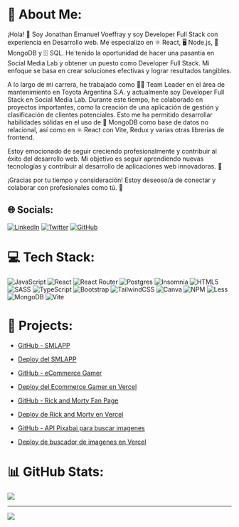 # 💫 About Me:

¡Hola! 👋 Soy Jonathan Emanuel Voeffray y soy Developer Full Stack con experiencia en Desarrollo web. Me especializo en ⚛️ React, 🖥️ Node.js, 🍃 MongoDB y 🗄️ SQL. He tenido la oportunidad de hacer una pasantía en Social Media Lab y obtener un puesto como Developer Full Stack. Mi enfoque se basa en crear soluciones efectivas y lograr resultados tangibles.

A lo largo de mi carrera, he trabajado como 🧑‍💼 Team Leader en el área de mantenimiento en Toyota Argentina S.A. y actualmente soy Developer Full Stack en Social Media Lab. Durante este tiempo, he colaborado en proyectos importantes, como la creación de una aplicación de gestión y clasificación de clientes potenciales. Esto me ha permitido desarrollar habilidades sólidas en el uso de 🍃 MongoDB como base de datos no relacional, así como en ⚛️ React con Vite, Redux y varias otras librerías de frontend.

Estoy emocionado de seguir creciendo profesionalmente y contribuir al éxito del desarrollo web. Mi objetivo es seguir aprendiendo nuevas tecnologías y contribuir al desarrollo de aplicaciones web innovadoras. 🚀

¡Gracias por tu tiempo y consideración! Estoy deseoso/a de conectar y colaborar con profesionales como tú. 🤝


<!-- ¡Hola! 👋

Soy un 🧑‍💻 desarrollador Front End Junior apasionado por la tecnología y el diseño. Tengo experiencia en 🚀 JavaScript, ⚛️ React, React Router, 🐘 Postgres, 🎵 Insomnia, HTML5, 🎨 SASS, TypeScript, 🅱️ Bootstrap, 🌟 TailwindCSS, 🎨 Canva, 📦 NPM y 🎨 Less.

Mis habilidades incluyen el desarrollo de interfaces de usuario, diseño responsive, optimización de rendimiento y resolución de problemas. Si bien disfruto trabajar en cualquier proyecto de desarrollo web, tengo un gran interés en la creación de aplicaciones interactivas y el desarrollo de soluciones creativas y personalizadas.

Puedes echar un vistazo a algunos de mis proyectos en mi 🌐[portafolio en línea](https://portfolio-rouge-chi-69.vercel.app/) para ver ejemplos concretos de mi trabajo.

Mi objetivo es seguir aprendiendo y creciendo profesionalmente mientras sigo ofreciendo soluciones de alta calidad para proyectos web emocionantes.

¡Gracias por visitar mi perfil! 😊 -->

## 🌐 Socials:

[![LinkedIn](https://img.shields.io/badge/LinkedIn-%230077B5.svg?logo=linkedin&logoColor=white)](https://linkedin.com/in/voeffray-jonathan)
[![Twitter](https://img.shields.io/badge/Twitter-%231DA1F2.svg?logo=Twitter&logoColor=white)](https://twitter.com/VoeffrayJona)
[![GitHub](https://img.shields.io/badge/GitHub-%23181717.svg?logo=github&logoColor=white)](https://github.com/Jonavoe)



# 💻 Tech Stack:

![JavaScript](https://img.shields.io/badge/javascript-%23323330.svg?style=for-the-badge&logo=javascript&logoColor=%23F7DF1E) ![React](https://img.shields.io/badge/react-%2320232a.svg?style=for-the-badge&logo=react&logoColor=%2361DAFB) ![React Router](https://img.shields.io/badge/React_Router-CA4245?style=for-the-badge&logo=react-router&logoColor=white) ![Postgres](https://img.shields.io/badge/postgres-%23316192.svg?style=for-the-badge&logo=postgresql&logoColor=white) ![Insomnia](https://img.shields.io/badge/Insomnia-black?style=for-the-badge&logo=insomnia&logoColor=5849BE) ![HTML5](https://img.shields.io/badge/html5-%23E34F26.svg?style=for-the-badge&logo=html5&logoColor=white) ![SASS](https://img.shields.io/badge/SASS-hotpink.svg?style=for-the-badge&logo=SASS&logoColor=white) ![TypeScript](https://img.shields.io/badge/typescript-%23007ACC.svg?style=for-the-badge&logo=typescript&logoColor=white) ![Bootstrap](https://img.shields.io/badge/bootstrap-%23563D7C.svg?style=for-the-badge&logo=bootstrap&logoColor=white) ![TailwindCSS](https://img.shields.io/badge/tailwindcss-%2338B2AC.svg?style=for-the-badge&logo=tailwind-css&logoColor=white) ![Canva](https://img.shields.io/badge/Canva-%2300C4CC.svg?style=for-the-badge&logo=Canva&logoColor=white) ![NPM](https://img.shields.io/badge/NPM-%23000000.svg?style=for-the-badge&logo=npm&logoColor=white) ![Less](https://img.shields.io/badge/less-2B4C80?style=for-the-badge&logo=less&logoColor=white) ![MongoDB](https://img.shields.io/badge/MongoDB-%234ea94b.svg?style=for-the-badge&logo=mongodb&logoColor=white) ![Vite](https://img.shields.io/badge/Vite-%23007ACC.svg?style=for-the-badge&logo=vite&logoColor=white)



# 📁 Projects:

- [GitHub - SMLAPP](https://github.com/Jonavoe/sml-app)
- [Deploy del SMLAPP](https://sml-app.vercel.app/)


- [GitHub - eCommerce Gamer](https://github.com/Jonavoe/ecommerce)
- [Deploy del Ecommerce Gamer en Vercel](https://ecommerce-swart-sigma.vercel.app/)

- [GitHub - Rick and Morty Fan Page](https://github.com/Jonavoe/Proyecto-rick-and-morty)
- [Deploy de Rick and Morty en Vercel](https://rick-and-morty-jonavoe.vercel.app/)

- [GitHub - API Pixabai para buscar imagenes](https://github.com/Jonavoe/searchImagesPixabai)
- [Deploy de buscador de imagenes en Vercel](https://vercel.com/jonavoe/search-images-pixabai)

# 📊 GitHub Stats:

<!-- ![](https://github-readme-stats.vercel.app/api?username=Jonavoe&theme=monokai&hide_border=false&include_all_commits=true&count_private=true)<br/> -->
![](https://github-readme-streak-stats.herokuapp.com/?user=Jonavoe&theme=monokai&hide_border=false)<br/>
<!-- ![](https://github-readme-stats.vercel.app/api/top-langs/?username=Jonavoe&theme=monokai&hide_border=false&include_all_commits=true&count_private=true&layout=compact) -->

---

[![](https://visitcount.itsvg.in/api?id=Jonavoe&icon=0&color=0)](https://visitcount.itsvg.in)

<!-- Proudly created with GPRM ( https://gprm.itsvg.in ) -->

